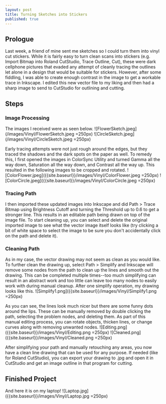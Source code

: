 ```yaml
---
layout: post
title: Turning Sketches into Stickers
published: true
---
```


## Prologue

Last week, a friend of mine sent me sketches so I could turn them into vinyl cut stickers. While it is fairly easy to turn clean scans into stickers (e.g. Import Bitmap into Roland CutStudio, Trace Outline, Cut), these were dark cellphone pictures that evaded any attempt of cleanly tracing the outlines let alone in a design that would be suitable for stickers. However, after some fiddling, I was able to create enough contrast in the image to get a workable trace in Inkscape. I edited this new vector file to my liking and then had a sharp image to send to CutStudio for outlining and cutting.

## Steps

### Image Processing

The images I received were as seen below.
![FlowerSketch.jpeg](/images/Vinyl/FlowerSketch.jpeg =250px)
![CircleSketch.jpeg](/images/Vinyl/CircleSketch.jpeg =250px)

Early tracing attempts were not just rough around the edges, but they traced the shadows and the dark spots on the paper as well. To remedy this, I first opened the images in ColorSync Utility and turned Gamma all the way down, Saturation all the way down, and Contrast all the way up. This resulted in the following images to be cropped and rotated.
![ColorFlower.jpeg]({{site.baseurl}}/images/Vinyl/ColorFlower.jpeg =250px)
![ColorCircle.jpeg]({{site.baseurl}}/images/Vinyl/ColorCircle.jpeg =250px)

### Tracing Path

I then imported these updated images into Inkscape and did Path > Trace Bitmap using Brightness Cutoff and turning the Threshold up to 0.6 to get a stronger line. This results in an editable path being drawn on top of the image file. To start cleaning up, you can select and delete the original imported image to see what the vector image itself looks like (try clicking a bit of white space to select the image to be sure you don't accidentally click on the path and delete it).

### Cleaning Path

As in my case, the vector drawing may not seem as clean as you would like. To further clean the drawing up, select Path > Simplify and Inkscape will remove some nodes from the path to clean up the lines and smooth out the drawing. This can be completed multiple times--too much simplifying can result in an abstract work and too little can leave too many nodes to easily work with during manual cleanup. After one simplify operation, my drawing looks like this.
![Simplify1.png]({{site.baseurl}}/images/Vinyl/Simplify1.png =250px)

As you can see, the lines look much nicer but there are some funny dots around the lips. These can be manually removed by double clicking the path, selecting the problem nodes, and deleting them. As part of this manual editing process, you can rotate objects, thicken lines, or change curves along with removing unwanted nodes.
![Editing.png]({{site.baseurl}}/images/Vinyl/Editing.png =250px)
![Cleaned.png]({{site.baseurl}}/images/Vinyl/Cleaned.png =250px)

After simplifying your path and manually retouching any areas, you now have a clean line drawing that can be used for any purpose. If needed (like for Roland CutStudio), you can export your drawing to .jpg and open it in CutStudio and get an image outline in that program for cutting.

## Finished Project

And here it is on my laptop!
![Laptop.jpg]({{site.baseurl}}/images/Vinyl/Laptop.jpg =250px)

